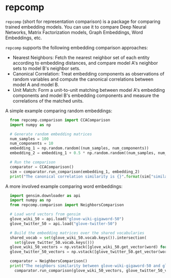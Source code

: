 # repcomp

`repcomp` (short for representation comparison) is a package for comparing trained embedding models. You can use it to compare Deep Neural Networks, Matrix Factorization models, Graph Embeddings, Word Embeddings, etc.

`repcomp` supports the following embedding comparison approaches:

* Nearest Neighbors: Fetch the nearest neighbor set of each entity according to embedding distances, and compare model A's neighbor sets to model B's neighbor sets.
* Canonical Correlation: Treat embedding components as observations of random variables and compute the canonical correlations between model A and model B. 
* Unit Match: Form a unit-to-unit matching between model A's embedding components and model B's embedding components and measure the correlations of the matched units.

A simple example comparing random embeddings:

```python
  from repcomp.comparison import CCAComparison
  import numpy as np

  # Generate random embedding matrices
  num_samples = 100
  num_components = 10
  embedding_1 = np.random.random((num_samples, num_components))
  embedding_2 = embedding_1 + 0.5 * np.random.random((num_samples, num_components))

  # Run the comparison
  comparator = CCAComparison()
  sim = comparator.run_comparison(embedding_1, embedding_2)
  print("The canonical correlation similarity is {}".format(sim["similarity"]))
```

A more involved example comparing word embeddings:

```python
  import gensim.downloader as api
  import numpy as np
  from repcomp.comparison import NeighborsComparison

  # Load word vectors from gensim
  glove_wiki_50 = api.load("glove-wiki-gigaword-50")
  glove_twitter_50 = api.load("glove-twitter-50")

  # Build the embedding matrices over the shared vocabularies
  shared_vocab = set(glove_wiki_50.vocab.keys()).intersection(
    set(glove_twitter_50.vocab.keys()))
  glove_wiki_50_vectors = np.vstack([glove_wiki_50.get_vector(word) for word in shared_vocab])
  glove_twitter_50_vectors = np.vstack([glove_twitter_50.get_vector(word) for word in shared_vocab])

  comparator = NeighborsComparison()
  print("The neighbors similarity between glove-wiki-gigaword-50 and glove-twitter-50 is {}".format(
    comparator.run_comparison(glove_wiki_50_vectors, glove_twitter_50_vectors)["similarity"]))
```